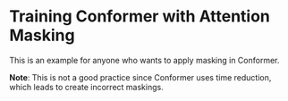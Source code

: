 # Training Conformer with Attention Masking

This is an example for anyone who wants to apply masking in Conformer.

**Note**: This is not a good practice since Conformer uses time reduction, which leads to create incorrect maskings.